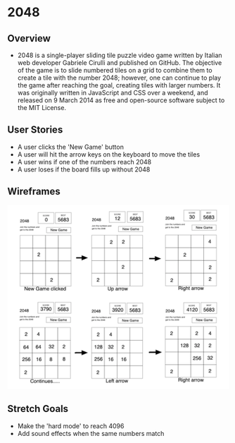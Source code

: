 # 2048

## Overview
- 2048 is a single-player sliding tile puzzle video game written by Italian web developer Gabriele Cirulli and published on GitHub. The objective of the game is to slide numbered tiles on a grid to combine them to create a tile with the number 2048; however, one can continue to play the game after reaching the goal, creating tiles with larger numbers. It was originally written in JavaScript and CSS over a weekend, and released on 9 March 2014 as free and open-source software subject to the MIT License.

## User Stories
- A user clicks the 'New Game' button
- A user will hit the arrow keys on the keyboard to move the tiles
- A user wins if one of the numbers reach 2048
- A user loses if the board fills up without 2048

## Wireframes
![Game_Page](images/2048_wireframes.png)


## Stretch Goals
- Make the 'hard mode' to reach 4096
- Add sound effects when the same numbers match
